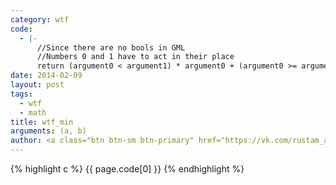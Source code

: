 ```yaml
--- 
category: wtf
code: 
  - |-
      //Since there are no bools in GML
      //Numbers 0 and 1 have to act in their place
      return (argument0 < argument1) * argument0 + (argument0 >= argument1) * argument1;
date: 2014-02-09
layout: post
tags: 
  - wtf
  - math
title: wtf_min
arguments: (a, b)
author: <a class="btn btn-sm btn-primary" href="https://vk.com/rustam_azizov"><i class="icon-vk">/</i>rustam_azizov</a>
---
```


{% highlight c %}
  {{ page.code[0] }}
{% endhighlight %}
